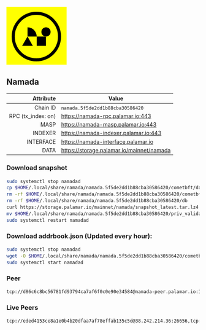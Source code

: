 ![Logo](https://raw.githubusercontent.com/Pa1amar/mainnets/refs/heads/main/namada/logo.png)
## Namada
| Attribute | Value |
|----------:|-------|
| Chain ID         | `namada.5f5de2dd1b88cba30586420` |
| RPC (tx_index: on)  | https://namada-rpc.palamar.io:443 |
| MASP  | https://namada-masp.palamar.io:443 |
| INDEXER | https://namada-indexer.palamar.io:443 |
| INTERFACE | https://namada-interface.palamar.io |
| DATA | https://storage.palamar.io/mainnet/namada |

### Download snapshot
```bash
sudo systemctl stop namadad
cp $HOME/.local/share/namada/namada.5f5de2dd1b88cba30586420/cometbft/data/priv_validator_state.json $HOME/.local/share/namada/namada.5f5de2dd1b88cba30586420/priv_validator_state.json.backup
rm -rf $HOME/.local/share/namada/namada.5f5de2dd1b88cba30586420/cometbft/data
rm -rf $HOME/.local/share/namada/namada.5f5de2dd1b88cba30586420/db
curl https://storage.palamar.io/mainnet/namada/snapshot_latest.tar.lz4 | lz4 -dc - | tar -xf - -C $HOME/.local/share/namada/namada.5f5de2dd1b88cba30586420/
mv $HOME/.local/share/namada/namada.5f5de2dd1b88cba30586420/priv_validator_state.json.backup $HOME/.local/share/namada/namada.5f5de2dd1b88cba30586420/cometbft/data/priv_validator_state.json
sudo systemctl restart namadad
```
### Download addrbook.json (Updated every hour):
```bash
sudo systemctl stop namadad
wget -O $HOME/.local/share/namada/namada.5f5de2dd1b88cba30586420/cometbft/config/addrbook.json https://storage.palamar.io/mainnet/namada/addrbook.json
sudo systemctl start namadad
```
### Peer
```bash
tcp://d86c6c8bc56781fd93794ca7af6f0c0e90e34584@namada-peer.palamar.io:16656
```

































































































































































































































































































































































































































































































































































































































































































































































































































































































































































































































































































































































































































































































































































































































### Live Peers
```
tcp://eded4153ce8a1e0b4b20dfaa7af78effab135c5d@38.242.214.36:26656,tcp://96f7945f9470faacce66888d798bf1f131913b6c@62.210.95.44:26656,tcp://219c4c2475048dbaa9e01d20ebd82b913958b4d8@72.46.84.33:16656,tcp://478de66fe39df43a60f5850e5b99da4edd14de85@212.51.129.72:26706,tcp://74184876d3b02a7d622f177779a416aa66964bdd@51.91.105.170:26656,tcp://3879583b9c6b1ac29d38fefb5a14815dd79282d6@192.241.140.10:38656,tcp://c93bc11fe4d10e95e352f29b857a79fc261a40ea@65.21.197.14:36656,tcp://05309c2cce2d163027a47c662066907e89cd6b99@104.251.123.123:26656,tcp://3d3c8d5eba925d4dace42d61104fd5bc195d5e9e@184.107.57.137:26656,tcp://6b469eb00f21d6ebe344c951f599e2012f70d4e9@5.194.81.121:19904,tcp://08771d75bf7f4421ce6e22c8742101c337e34eec@135.181.5.27:34200,tcp://ee5626bb5cc47e6945cfe5a6313ec7912912e89a@65.108.231.113:26656,tcp://5c479b8d9969bb901897ebed40fc197d507f007c@144.91.119.1:26656,tcp://109f29b27490ff7773fa07078a57f2a17c6436f9@158.220.81.95:26856,tcp://c4deb6863d50bcdd9d20b02303d010090908d6d2@192.64.82.62:26656,tcp://5693bc227b4307026300d764a831496c85c1cc35@128.140.121.246:26655
```
